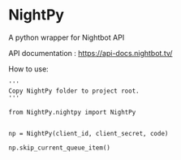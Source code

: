 # NightPy
A python wrapper for Nightbot API

API documentation : https://api-docs.nightbot.tv/


How to use:
```
'''
Copy NightPy folder to project root.
'''

from NightPy.nightpy import NightPy


np = NightPy(client_id, client_secret, code)

np.skip_current_queue_item()
```
